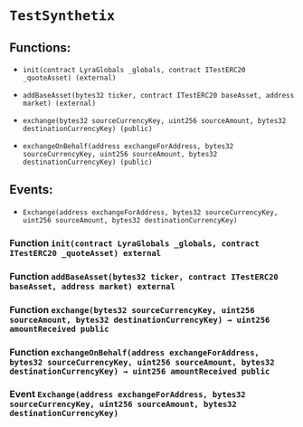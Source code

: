 # `TestSynthetix`

## Functions:

- `init(contract LyraGlobals _globals, contract ITestERC20 _quoteAsset) (external)`

- `addBaseAsset(bytes32 ticker, contract ITestERC20 baseAsset, address market) (external)`

- `exchange(bytes32 sourceCurrencyKey, uint256 sourceAmount, bytes32 destinationCurrencyKey) (public)`

- `exchangeOnBehalf(address exchangeForAddress, bytes32 sourceCurrencyKey, uint256 sourceAmount, bytes32 destinationCurrencyKey) (public)`

## Events:

- `Exchange(address exchangeForAddress, bytes32 sourceCurrencyKey, uint256 sourceAmount, bytes32 destinationCurrencyKey)`

### Function `init(contract LyraGlobals _globals, contract ITestERC20 _quoteAsset) external`

### Function `addBaseAsset(bytes32 ticker, contract ITestERC20 baseAsset, address market) external`

### Function `exchange(bytes32 sourceCurrencyKey, uint256 sourceAmount, bytes32 destinationCurrencyKey) → uint256 amountReceived public`

### Function `exchangeOnBehalf(address exchangeForAddress, bytes32 sourceCurrencyKey, uint256 sourceAmount, bytes32 destinationCurrencyKey) → uint256 amountReceived public`

### Event `Exchange(address exchangeForAddress, bytes32 sourceCurrencyKey, uint256 sourceAmount, bytes32 destinationCurrencyKey)`
